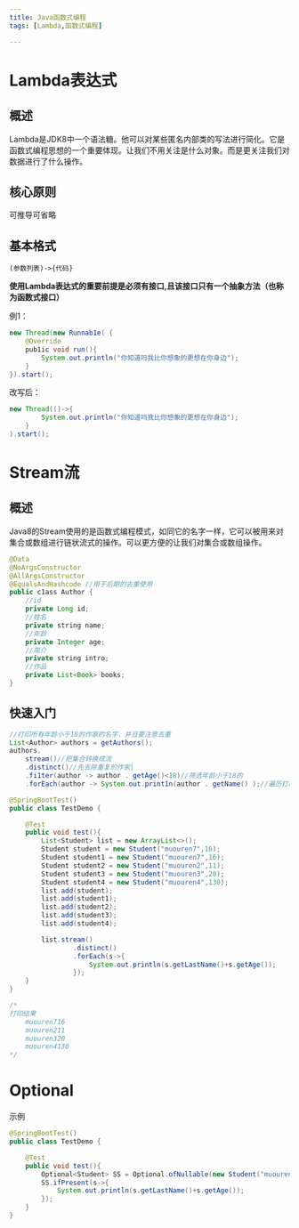 ```yaml
---
title: Java函数式编程
tags: [Lambda,函数式编程]	

---
```


# Lambda表达式

## 概述

​	Lambda是JDK8中一个语法糖。他可以对某些匿名内部类的写法进行简化。它是函数式编程思想的一个重要体现。让我们不用关注是什么对象。而是更关注我们对数据进行了什么操作。

## 核心原则

可推导可省略

## 基本格式

```
(参数列表)->{代码}
```

**使用Lambda表达式的重要前提是必须有接口,且该接口只有一个抽象方法（也称为函数式接口）**

例1：

```java
new Thread(new Runnab1e( {
    @Override
    pub1ic void run(){
    	System.out.println("你知道吗我比你想象的更想在你身边");
    }
}).start();

```

改写后：

```java
new Thread(()->{
    	System.out.println("你知道吗我比你想象的更想在你身边");
	}
).start();
```

# Stream流

## 概述

​	Java8的Stream使用的是函数式编程模式，如同它的名字一样，它可以被用来对集合或数组进行链状流式的操作。可以更方便的让我们对集合或数组操作。

```java
@Data
@NoArgsConstructor
@AllArgsConstructor
@EqualsAndHashcode //用于后期的去重使用
public c1ass Author {
    //id
    private Long id;
    //姓名
    private string name;
    //年龄
    private Integer age;
    //简介
    private string intro;
    //作品
    private List<Book> books;
}

```

## 快速入门

```java
//打印所有年龄小于18的作家的名字，并且要注意去重
List<Author> authors = getAuthors();
authors.
	stream()//把集合转换成流
	.distinct()//先去除重复的作家|
	.fi1ter(author -> author . getAge()<18)//筛选年龄小于18的
	.forEach(author -> System.out.print1n(author . getName() );//遍历打印名字

```

```java
@SpringBootTest()
public class TestDemo {

    @Test
    public void test(){
        List<Student> list = new ArrayList<>();
        Student student = new Student("muouren7",16);
        Student student1 = new Student("muouren7",16);
        Student student2 = new Student("muouren2",11);
        Student student3 = new Student("muouren3",20);
        Student student4 = new Student("muouren4",130);
        list.add(student);
        list.add(student1);
        list.add(student2);
        list.add(student3);
        list.add(student4);

        list.stream()
                .distinct()
                .forEach(s->{
                    System.out.println(s.getLastName()+s.getAge());
                });
    }
}

/*
打印结果
    muouren716
    muouren211
    muouren320
    muouren4130
*/
```

# Optional

示例

```java
@SpringBootTest()
public class TestDemo {

    @Test
    public void test(){
        Optional<Student> SS = Optional.ofNullable(new Student("muouren7",17));
        SS.ifPresent(s->{
            System.out.println(s.getLastName()+s.getAge());
        });
    }
}
```

























